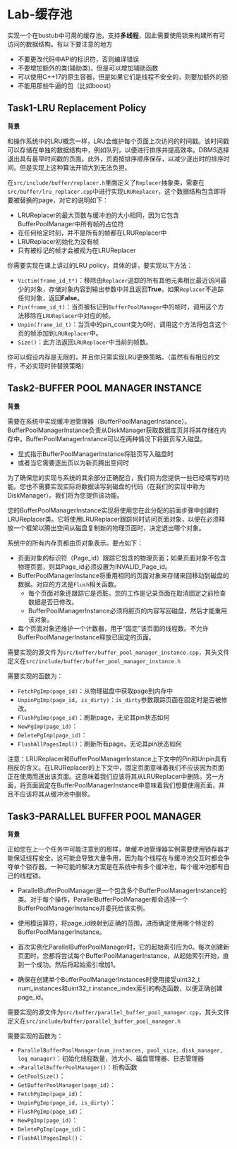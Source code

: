 # Lab-缓存池

实现一个在bustub中可用的缓存池，支持**多线程**，因此需要使用锁来构建所有可访问的数据结构。有以下要注意的地方

* 不要更改代码中API的标识符，否则编译错误
* 不要增加额外的类(辅助类)，但是可以增加辅助函数
* 可以使用C++17的原生容器，但是如果它们是线程不安全的，则要加额外的锁
* 不能用那些牛逼的包（比如boost）

## Task1-LRU Replacement Policy

**背景**

和操作系统中的LRU概念一样，LRU会维护每个页面上次访问的时间戳。该时间戳可以存储在单独的数据结构中，例如队列，以便进行排序并提高效率。DBMS选择退出具有最早时间戳的页面。此外，页面按排序顺序保存，以减少逐出时的排序时间。但是实现上这种算法开销大到无法负担。

在`src/include/buffer/replacer.h`里面定义了`Replacer`抽象类，需要在`src/buffer/lru_replacer.cpp`中进行实现`LRUReplacer`，这个数据结构包含即将要被替换的page，对它的说明如下：

* LRUReplacer的最大页数与缓冲池的大小相同，因为它包含BufferPoolManager中所有帧的占位符
* 在任何给定时刻，并不是所有的帧都在LRUReplacer中
* LRUReplacer初始化为没有帧
* 只有被标记的帧才会被视为在LRUReplacer

你需要实现在课上讲过的LRU policy，具体的讲，要实现以下方法：

* `Victim(frame_id_t*)`：移除由`Replacer`追踪的所有其他元素相比最近访问最少的对象，存储对象内容到输出参数中并且返回**True**，如果`Replacer`不追踪任何对象，返回**False**。
* `Pin(frame_id_t)`：当页被标记到`BufferPoolManager`中的帧时，调用这个方法移除在`LRUReplacer`中对应的帧。
* `Unpin(frame_id_t)`：当页中的pin_count变为0时，调用这个方法将包含这个页的帧添加到`LRUReplacer`中。
* `Size()`：此方法返回`LRUReplacer`中当前的帧数。

你可以假设内存是无限的，并且你只需实现LRU更换策略。（虽然有有相应的文件，不必实现时钟替换策略）

## Task2-BUFFER POOL MANAGER INSTANCE

**背景**

需要在系统中实现缓冲池管理器（BufferPoolManagerInstance）。BufferPoolManagerInstance负责从DiskManager获取数据库页并将其存储在内存中。BufferPoolManagerInstance可以在两种情况下将脏页写入磁盘。

* 显式指示BufferPoolManagerInstance将脏页写入磁盘时
* 或者当它需要逐出页以为新页腾出空间时

为了确保您的实现与系统的其余部分正确配合，我们将为您提供一些已经填写的功能。您也不需要实现实际将数据读写到磁盘的代码（在我们的实现中称为DiskManager）。我们将为您提供该功能。

您的BufferPoolManagerInstance实现将使用您在此分配的前面步骤中创建的LRUReplacer类。它将使用LRUReplacer跟踪何时访问页面对象，以便在必须释放一个框架以腾出空间从磁盘复制新的物理页面时，决定退出哪个对象。

系统中的所有内存页都由页对象表示。要点如下：

* 页面对象的标识符（Page_id）跟踪它包含的物理页面；如果页面对象不包含物理页面，则其Page_id必须设置为INVALID_Page_id。
* BufferPoolManagerInstance将重用相同的页面对象来存储来回移动到磁盘的数据。对应的方法是`Flush`相关函数。
  * 每个页面对象还跟踪它是否脏。您的工作是记录页面在取消固定之前检查数据是否已修改。
  * BufferPoolManagerInstance必须将脏页的内容写回磁盘，然后才能重用该对象。
* 每个页面对象还维护一个计数器，用于“固定”该页面的线程数。不允许BufferPoolManagerInstance释放已固定的页面。

需要实现的源文件为`src/buffer/buffer_pool_manager_instance.cpp`，其头文件定义在`src/include/buffer/buffer_pool_manager_instance.h`

需要实现的函数为：

- `FetchPgImp(page_id)`：从物理磁盘中获取page到内存中
- `UnpinPgImp(page_id, is_dirty)`：`is_dirty`参数跟踪页面在固定时是否被修改。
- `FlushPgImp(page_id)`：刷新page，无论其pin状态如何
- `NewPgImp(page_id)`：
- `DeletePgImp(page_id)`：
- `FlushAllPagesImpl()`：刷新所有page，无论其pin状态如何

注意：LRUReplacer和BufferPoolManagerInstance上下文中的Pin和Unpin具有相反的含义。在LRUReplacer的上下文中，固定页面意味着我们不应该因为页面正在使用而逐出该页面。这意味着我们应该将其从LRUReplacer中删除。另一方面，将页面固定在BufferPoolManagerInstance中意味着我们想要使用页面，并且不应该将其从缓冲池中删除。

## Task3-PARALLEL BUFFER POOL MANAGER

**背景**

正如您在上一个任务中可能注意到的那样，单缓冲池管理器实例需要使用锁存器才能保证线程安全。这可能会导致大量争用，因为每个线程在与缓冲池交互时都会争夺单个锁存器。一种可能的解决方案是在系统中有多个缓冲池，每个缓冲池都有自己的线程锁。

* ParallelBufferPoolManager是一个包含多个BufferPoolManagerInstance的类。对于每个操作，ParallelBufferPoolManager都会选择一个BufferPoolManagerInstance并委托给该实例。

* 使用模运算符，将page_id映射到正确的范围，进而确定使用哪个特定的BufferPoolManagerInstance。

* 首次实例化ParallelBufferPoolManager时，它的起始索引应为0。每次创建新页面时，您都将尝试每个BufferPoolManagerInstance，从起始索引开始，直到一个成功。然后将起始索引增加1。

* 确保在创建单个BufferPoolManagerInstances时使用接受uint32_t num_instances和uint32_t instance_index索引的构造函数，以便正确创建page_id。

需要实现的源文件为`src/buffer/parallel_buffer_pool_manager.cpp`，其头文件定义在`src/include/buffer/parallel_buffer_pool_manager.h`

需要实现的函数为：

- `ParallelBufferPoolManager(num_instances, pool_size, disk_manager, log_manager)`：初始化线程数量，池大小、磁盘管理器、日志管理器
- `~ParallelBufferPoolManager()`：析构函数
- `GetPoolSize()`：
- `GetBufferPoolManager(page_id)`：
- `FetchPgImp(page_id)`：
- `UnpinPgImp(page_id, is_dirty)`：
- `FlushPgImp(page_id)`：
- `NewPgImp(page_id)`：
- `DeletePgImp(page_id)`：
- `FlushAllPagesImpl()`：





































